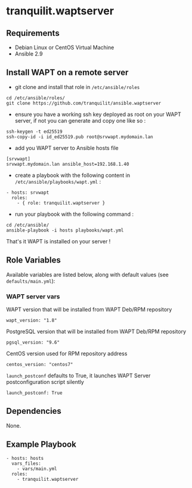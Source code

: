 # tranquilit.waptserver

## Requirements

* Debian Linux or CentOS Virtual Machine
* Ansible 2.9

## Install WAPT on a remote server

* git clone and install that role in `/etc/ansible/roles`

```
cd /etc/ansible/roles/
git clone https://github.com/tranquilit/ansible.waptserver
```

* ensure you have a working ssh key deployed as root on your WAPT server, if not you can generate and copy one like so :

```
ssh-keygen -t ed25519
ssh-copy-id -i id_ed25519.pub root@srvwapt.mydomain.lan
```

* add you WAPT server to Ansible hosts file

```
[srvwapt]
srvwapt.mydomain.lan ansible_host=192.168.1.40
```

* create a playbook with the following content in `/etc/ansible/playbooks/wapt.yml` :

```
- hosts: srvwapt
  roles:
    - { role: tranquilit.waptserver }
```

* run your playbook with the following command :

```
cd /etc/ansible/
ansible-playbook -i hosts playbooks/wapt.yml
```

That's it WAPT is installed on your server !

## Role Variables

Available variables are listed below, along with default values (see `defaults/main.yml`):

### WAPT server vars

WAPT version that will be installed from WAPT Deb/RPM repository

    wapt_version: "1.8"

PostgreSQL version that will be installed from WAPT Deb/RPM repository

    pgsql_version: "9.6"

CentOS version used for RPM repository address

    centos_version: "centos7"

`launch_postconf` defaults to True, it launches WAPT Server postconfiguration script silently

    launch_postconf: True

## Dependencies

None.

## Example Playbook

    - hosts: hosts
      vars_files:
        - vars/main.yml
      roles:
        - tranquilit.waptserver
